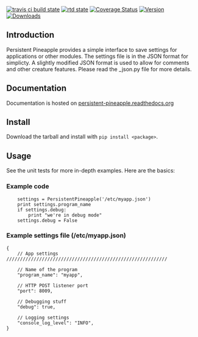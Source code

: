 [![travis ci build state](https://travis-ci.org/JasonAUnrein/Persistent-Pineapple.svg?branch=master)](https://travis-ci.org/JasonAUnrein/Persistent-Pineapple)
[![rtd state](https://readthedocs.org/projects/persistent-pineapple/badge/?version=latest)](https://readthedocs.org/projects/persistent-pineapple/?badge=latest)
[![Coverage Status](https://img.shields.io/coveralls/JasonAUnrein/Persistent-Pineapple.svg)](https://coveralls.io/r/JasonAUnrein/Persistent-Pineapple)
[![Version](https://pypip.in/v/Persistent-Pineapple/badge.png)](https://pypi.python.org/pypi/Persistent-Pineapple)
[![Downloads](https://pypip.in/d/Persistent-Pineapple/badge.png)](https://pypi.python.org/pypi/Persistent-Pineapple)

## Introduction
Persistent Pineapple provides a simple interface to save settings for
applications or other modules.  The settings file is in the JSON format for
simplicty.  A slightly modified JSON format is used to allow for comments and
other creature features.  Please read the _json.py file for more details.

## Documentation
Documentation is hosted on [persistent-pineapple.readthedocs.org](http://persistent-pineapple.readthedocs.org/en/latest/)

## Install
Download the tarball and install with `pip install <package>`.

## Usage
See the unit tests for more in-depth examples. Here are the basics:

### Example code

```
    settings = PersistentPineapple('/etc/myapp.json')
    print settings.program_name
    if settings.debug:
        print "we're in debug mode"
    settings.debug = False
```

### Example settings file (/etc/myapp.json)

    {
        // App settings ///////////////////////////////////////////////////////////

        // Name of the program
        "program_name": "myapp",

        // HTTP POST listener port
        "port": 8009,

        // Debugging stuff
        "debug": true,

        // Logging settings
        "console_log_level": "INFO",
    }
